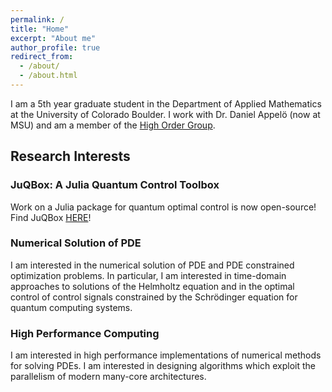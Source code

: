```yaml
---
permalink: /
title: "Home"
excerpt: "About me"
author_profile: true
redirect_from: 
  - /about/
  - /about.html
---
```


I am a 5th year graduate student in the Department of Applied Mathematics at the University of Colorado Boulder. I work with Dr. Daniel Appelö (now at MSU) and am a member of the [High Order Group](https://sites.google.com/msu.edu/danielappelo).

## Research Interests

### JuQBox: A Julia Quantum Control Toolbox
Work on a Julia package for quantum optimal control is now open-source! Find JuQBox [HERE](https://github.com/LLNL/Juqbox.jl)!

### Numerical Solution of PDE
I am interested in the numerical solution of PDE and PDE constrained optimization problems. In particular, I am interested in time-domain approaches to solutions of the Helmholtz equation and in the optimal control of control signals constrained by the Schrödinger equation for quantum computing systems.

### High Performance Computing 
I am interested in high performance implementations of numerical methods for solving PDEs. I am interested in designing algorithms which exploit the parallelism of modern many-core architectures.
